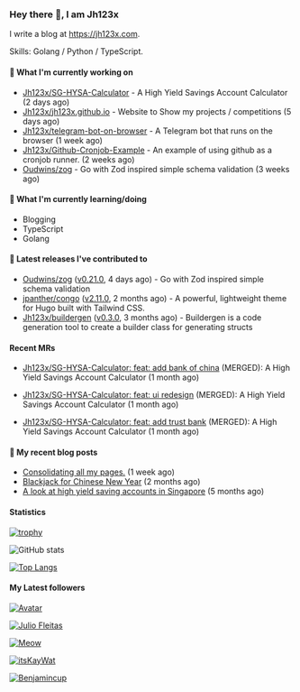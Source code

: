 ### Hey there 👋, I am Jh123x

I write a blog at https://jh123x.com.

Skills: Golang / Python / TypeScript.

#### 👷 What I'm currently working on

- [Jh123x/SG-HYSA-Calculator](https://github.com/Jh123x/SG-HYSA-Calculator) - A High Yield Savings Account Calculator (2 days ago)
- [Jh123x/jh123x.github.io](https://github.com/Jh123x/jh123x.github.io) - Website to Show my projects / competitions (5 days ago)
- [Jh123x/telegram-bot-on-browser](https://github.com/Jh123x/telegram-bot-on-browser) - A Telegram bot that runs on the browser (1 week ago)
- [Jh123x/Github-Cronjob-Example](https://github.com/Jh123x/Github-Cronjob-Example) - An example of using github as a cronjob runner. (2 weeks ago)
- [Oudwins/zog](https://github.com/Oudwins/zog) - Go with Zod inspired simple schema validation (3 weeks ago)

#### 🌱 What I'm currently learning/doing
- Blogging
- TypeScript
- Golang

#### 🔭 Latest releases I've contributed to

- [Oudwins/zog](https://github.com/Oudwins/zog) ([v0.21.0](https://github.com/Oudwins/zog/releases/tag/v0.21.0), 4 days ago) - Go with Zod inspired simple schema validation
- [jpanther/congo](https://github.com/jpanther/congo) ([v2.11.0](https://github.com/jpanther/congo/releases/tag/v2.11.0), 2 months ago) - A powerful, lightweight theme for Hugo built with Tailwind CSS.
- [Jh123x/buildergen](https://github.com/Jh123x/buildergen) ([v0.3.0](https://github.com/Jh123x/buildergen/releases/tag/v0.3.0), 3 months ago) - Buildergen is a code generation tool to create a builder class for generating structs

#### Recent MRs


-    [Jh123x/SG-HYSA-Calculator: feat: add bank of china](https://github.com/Jh123x/SG-HYSA-Calculator/pull/8) (MERGED): A High Yield Savings Account Calculator (1 month ago)

-    [Jh123x/SG-HYSA-Calculator: feat: ui redesign](https://github.com/Jh123x/SG-HYSA-Calculator/pull/5) (MERGED): A High Yield Savings Account Calculator (1 month ago)

-    [Jh123x/SG-HYSA-Calculator: feat: add trust bank](https://github.com/Jh123x/SG-HYSA-Calculator/pull/4) (MERGED): A High Yield Savings Account Calculator (1 month ago)


#### 📜 My recent blog posts

- [Consolidating all my pages.](https://jh123x.com/blog/2025/page-consolidation/) (1 week ago)
- [Blackjack for Chinese New Year](https://jh123x.com/blog/2025/chinese-new-year-blackjack/) (2 months ago)
- [A look at high yield saving accounts in Singapore](https://jh123x.com/blog/2024/high-yield-saving-accounts/) (5 months ago)

#### Statistics
[![trophy](https://github-profile-trophy.vercel.app/?username=Jh123x)](https://github.com/ryo-ma/github-profile-trophy)

![GitHub stats](https://github-readme-stats.vercel.app/api?username=Jh123x&show_icons=true)

[![Top Langs](https://github-readme-stats.vercel.app/api/top-langs/?username=Jh123x)](https://github.com/anuraghazra/github-readme-stats)

#### My Latest followers


[![](https://avatars.githubusercontent.com/u/111629593?v=4 " Avatar")](https://github.com/djbelishaO)

[![Julio Fleitas](https://avatars.githubusercontent.com/u/122684703?u=adcfcc382118acbcda020566f3a24e3b665535db&amp;v=4 "Julio Fleitas Avatar")](https://github.com/juliofleitas)

[![Meow](https://avatars.githubusercontent.com/u/193270912?u=d8a1415fd9659fa32dd8fce194d3a1aadd2feda2&amp;v=4 "Meow Avatar")](https://github.com/LinuxJS)

[![itsKayWat](https://avatars.githubusercontent.com/u/185666968?u=d211c661b45fb11b6374b44e16695058b96b5d10&amp;v=4 "itsKayWat Avatar")](https://github.com/itsKayWat)

[![Benjamincup](https://avatars.githubusercontent.com/u/33036584?u=acc3f7833cf5844ddf3d3d34cb12ac8c34670460&amp;v=4 "Benjamincup Avatar")](https://github.com/Benjamin-cup)
